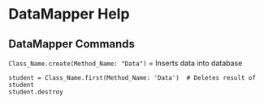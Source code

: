 # DataMapper Help

## <a name="DCommands">DataMapper Commands</a>
`Class_Name.create(Method_Name: "Data")` = Inserts data into database

```
student = Class_Name.first(Method_Name: 'Data')  # Deletes result of student
student.destroy
```
